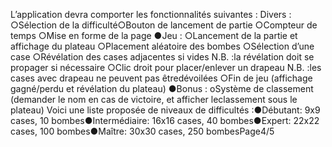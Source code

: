 L’application devra comporter les fonctionnalités suivantes :
Divers :
○Sélection de la difficulté○Bouton de lancement de partie
○Compteur de temps
○Mise en forme de la page
●Jeu :
○Lancement de la partie et affichage du plateau
○Placement aléatoire des bombes
○Sélection d’une case
○Révélation des cases adjacentes si vides
N.B. :la révélation doit se propager si nécessaire
○Clic droit pour placer/enlever un drapeau
N.B. :les cases avec drapeau ne peuvent pas êtredévoilées
○Fin de jeu (affichage gagné/perdu et révélation du plateau)
●Bonus :
oSystème de classement (demander le nom en cas de victoire, et afficher leclassement sous le plateau)
Voici une liste proposée de niveaux de difficultés :●Débutant: 9x9 cases, 10 bombes●Intermédiaire: 16x16 cases, 40 bombes●Expert: 22x22 cases, 100 bombes●Maître: 30x30 cases, 250 bombesPage4/5
